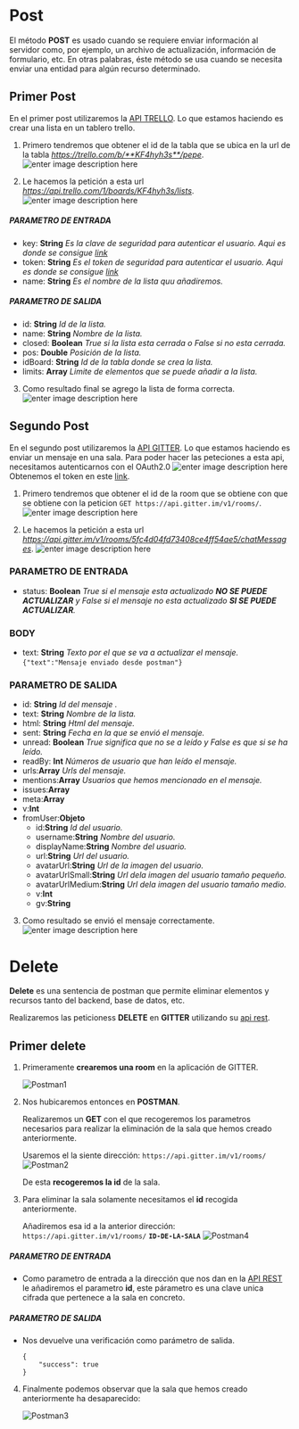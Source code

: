 # Post
El método **POST** es usado cuando se requiere enviar información al servidor como, por ejemplo, un archivo de actualización, información de formulario, etc. En otras palabras, éste método se usa cuando se necesita enviar una entidad para algún recurso determinado.

## Primer Post 
En el primer post utilizaremos la [API TRELLO](https://developer.atlassian.com/cloud/trello/). Lo que estamos haciendo es crear una lista en un tablero trello.

 1. Primero tendremos que obtener el id de la tabla que se ubica en la url de la tabla *https://trello.com/b/**KF4hyh3s**/pepe*.
![enter image description here](https://i.imgur.com/7BcCTt8.png)

 2. Le hacemos  la petición a esta url *https://api.trello.com/1/boards/KF4hyh3s/lists*. 
![enter image description here](https://i.imgur.com/pXPASgu.png)

##### **PARAMETRO DE ENTRADA**
 - key: **String** *Es la clave de seguridad para autenticar el usuario. Aqui es donde se consigue [link](https://trello.com/app-key)*
 - token: **String** *Es el token de seguridad para autenticar el usuario. Aqui es donde se consigue [link](https://trello.com/1/authorize?expiration=never&scope=read,write,account&response_type=token&name=Server%20Token&key=6e1e48f5edf778c578dcf3d9a64739fc)*
 - name: **String** *Es el nombre de la lista quu añadiremos.*

##### **PARAMETRO DE SALIDA**
- id: **String** *Id de la lista.*
- name: **String** *Nombre de la lista.*
- closed: **Boolean** *True si la lista esta cerrada o False si no esta cerrada.*
- pos: **Double** *Posición de la lista.*
- idBoard: **String** *Id de la tabla donde se crea la lista.*
- limits: **Array** *Limite de elementos que se puede añadir a la lista.*

3. Como resultado final se agrego la lista de forma correcta.![enter image description here](https://i.imgur.com/Az3QWCl.png)


## Segundo Post 
En el segundo post utilizaremos la [API GITTER](https://developer.gitter.im/docs/welcome). Lo que estamos haciendo es enviar un mensaje en una sala. Para poder hacer las peteciones a esta api, necesitamos autenticarnos con el OAuth2.0 ![enter image description here](https://i.imgur.com/Da2x5Zu.png)
Obtenemos el token en este [link](https://developer.gitter.im/apps).


 1. Primero tendremos que obtener el id de la room que se obtiene con  que se obtiene con la peticion 
 `GET https://api.gitter.im/v1/rooms/`.
![enter image description here](https://i.imgur.com/XwmDrlY.png)

 2. Le hacemos  la petición a esta url *https://api.gitter.im/v1/rooms/5fc4d04fd73408ce4ff54ae5/chatMessages*. 
![enter image description here](https://i.imgur.com/qGVqWTT.png)

### **PARAMETRO DE ENTRADA**
 - status: **Boolean** *True si el mensaje esta actualizado **NO SE PUEDE ACTUALIZAR** y False si el mensaje no esta actualizado **SI SE PUEDE ACTUALIZAR**.*

### BODY
 - text: **String** *Texto por el que se va a actualizar el mensaje.*
 `{"text":"Mensaje enviado desde postman"}`
	 

### **PARAMETRO DE SALIDA**
- id: **String** *Id del mensaje	.*
- text: **String** *Nombre de la lista.*
- html: **String** *Html del mensaje.*
- sent: **String** *Fecha en la que se envió el mensaje.*
- unread: **Boolean** *True significa que no se a leído y False es que si se ha leído.*
- readBy: **Int** *Números de usuario que han leído el mensaje.*
- urls:**Array**  *Urls del mensaje.*
- mentions:**Array** *Usuarios que hemos mencionado en el mensaje.*
- issues:**Array**
- meta:**Array**
- v:**Int**
- fromUser:**Objeto**
	- id:**String** *Id del usuario.*
	- username:**String** *Nombre del usuario.*
	- displayName:**String** *Nombre del usuario.*
	- url:**String** *Url del usuario.*
	- avatarUrl:**String** *Url de la imagen del usuario.*
	- avatarUrlSmall:**String** *Url dela imagen del usuario tamaño pequeño.*
	- avatarUrlMedium:**String** *Url dela imagen del usuario tamaño medio.*
	- v:**Int**
	- gv:**String**


3. Como resultado se envió el mensaje correctamente.![enter image description here](https://i.imgur.com/ZrTCm46.png)



# Delete
**Delete** es una sentencia de postman que permite eliminar elementos y recursos tanto del backend, base de datos, etc.

Realizaremos las peticioness **DELETE** en **GITTER** utilizando su  [api rest](https://developer.gitter.im/docs/rest-api).

## Primer delete


1. Primeramente **crearemos una room** en la aplicación de GITTER.

    ![Postman1](https://i.imgur.com/oUUZ6pB.png)


2. Nos hubicaremos entonces en **POSTMAN**.
    
    Realizaremos un **GET** con el que recogeremos los parametros necesarios para realizar la eliminación de la sala que hemos creado anteriormente.

    Usaremos el la siente dirección:
    ```https://api.gitter.im/v1/rooms/```
    ![Postman2](https://i.imgur.com/7hQVXJ5.png)    
    
    De esta **recogeremos la id** de la sala.


3.  Para eliminar la sala solamente necesitamos el **id** recogida anteriormente.
    
    Añadiremos esa id a la anterior dirección:
    ```https://api.gitter.im/v1/rooms/``` **```ID-DE-LA-SALA```**
    ![Postman4](https://i.imgur.com/9joDhxS.png)
    
##### **PARAMETRO DE ENTRADA**
- Como parametro de entrada a la dirección que nos dan en la [API REST](https://developer.gitter.im/docs/rooms-resource) le añadiremos el parametro **id**, este párametro es una clave unica cifrada que pertenece a la sala en concreto.


##### **PARAMETRO DE SALIDA**

- Nos devuelve una verificación como parámetro de salida.
    ```
    {
        "success": true
    }
    ```
   
    
4. Finalmente podemos observar que la sala que hemos creado anteriormente ha desaparecido:
    
    ![Postman3](https://i.imgur.com/2AOHGbL.png)

